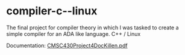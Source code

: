 # compiler-c--linux
The final project for compiler theory in which I was tasked to create a simple compiler for an ADA like language. C++ / Linux

Documentation: [CMSC430Project4DocKillen.pdf](https://github.com/JeffreyKillen/compiler-c--linux/files/7986639/CMSC430Project4DocKillen.pdf)
